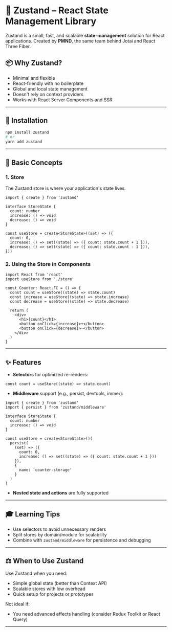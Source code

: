 # 🐻 Zustand – React State Management Library

Zustand is a small, fast, and scalable **state-management** solution for React applications. Created by **PMND**, the same team behind Jotai and React Three Fiber.

## 📦 Why Zustand?

* Minimal and flexible
* React-friendly with no boilerplate
* Global and local state management
* Doesn't rely on context providers
* Works with React Server Components and SSR

---

## 🔧 Installation

```bash
npm install zustand
# or
yarn add zustand
```

---

## 🧠 Basic Concepts

### 1. **Store**

The Zustand store is where your application's state lives.

```tsx
import { create } from 'zustand'

interface StoreState {
  count: number
  increase: () => void
  decrease: () => void
}

const useStore = create<StoreState>((set) => ({
  count: 0,
  increase: () => set((state) => ({ count: state.count + 1 })),
  decrease: () => set((state) => ({ count: state.count - 1 })),
}))
```

### 2. **Using the Store in Components**

```tsx
import React from 'react'
import useStore from './store'

const Counter: React.FC = () => {
  const count = useStore((state) => state.count)
  const increase = useStore((state) => state.increase)
  const decrease = useStore((state) => state.decrease)

  return (
    <div>
      <h1>{count}</h1>
      <button onClick={increase}>+</button>
      <button onClick={decrease}>-</button>
    </div>
  )
}
```

---

## ✨ Features

* **Selectors** for optimized re-renders:

```tsx
const count = useStore((state) => state.count)
```

* **Middleware** support (e.g., persist, devtools, immer):

```tsx
import { create } from 'zustand'
import { persist } from 'zustand/middleware'

interface StoreState {
  count: number
  increase: () => void
}

const useStore = create<StoreState>()(
  persist(
    (set) => ({
      count: 0,
      increase: () => set((state) => ({ count: state.count + 1 }))
    }),
    {
      name: 'counter-storage'
    }
  )
)
```

* **Nested state and actions** are fully supported

---

## 🎓 Learning Tips

* Use selectors to avoid unnecessary renders
* Split stores by domain/module for scalability
* Combine with `zustand/middleware` for persistence and debugging

---

## ⚖️ When to Use Zustand

Use Zustand when you need:

* Simple global state (better than Context API)
* Scalable stores with low overhead
* Quick setup for projects or prototypes

Not ideal if:

* You need advanced effects handling (consider Redux Toolkit or React Query)

---
